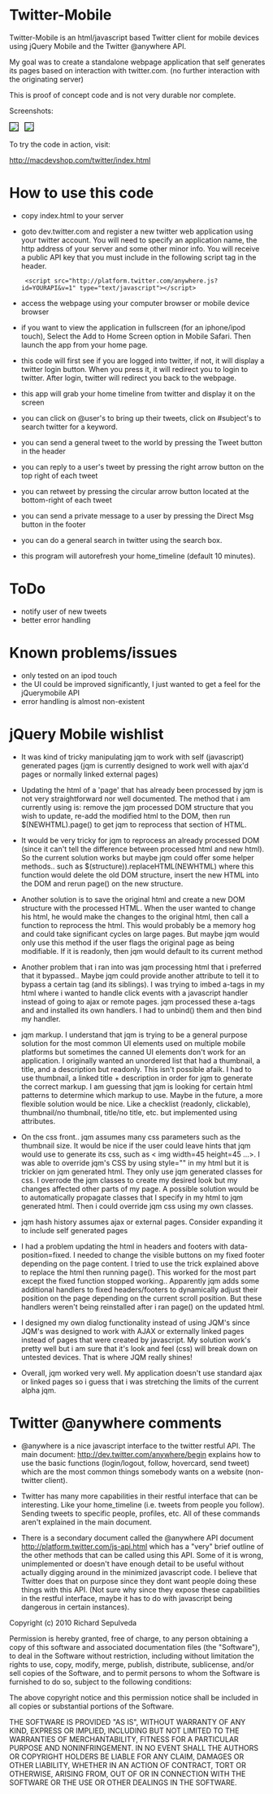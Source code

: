 Twitter-Mobile
==============
Twitter-Mobile is an html/javascript based Twitter client for mobile devices using jQuery Mobile and the Twitter @anywhere API.

My goal was to create a standalone webpage application that self generates its pages based on interaction with twitter.com. (no further interaction with the originating server)

This is proof of concept code and is not very durable nor complete.

Screenshots:

<img style="border: 1px solid black;" src="http://macdevshop.com/images/twitterHome.jpg" />&nbsp;&nbsp;&nbsp;<img style="border: 1px solid black;" src="http://macdevshop.com/images/twitterUser.jpg" /> 

To try the code in action, visit:

<a href="http://macdevshop.com/twitter/index.html">http://macdevshop.com/twitter/index.html</a>
  
How to use this code
==================

- copy index.html to your server
- goto dev.twitter.com and register a new twitter web application using your twitter account.
You will need to specify an application name, the http address of your server and some other minor info. You will receive a public API key that you must include in the following script tag in the header.

       <script src="http://platform.twitter.com/anywhere.js?id=YOURAPI&v=1" type="text/javascript"></script>

- access the webpage using your computer browser or mobile device browser
- if you want to view the application in fullscreen (for an iphone/ipod touch), Select the Add to Home Screen
option in Mobile Safari. Then launch the app from your home page.
- this code will first see if you are logged into twitter, if not, it will display a twitter login
button. When you press it, it will redirect you to login to twitter. After login, twitter will redirect
you back to the webpage.
- this app will grab your home timeline from twitter and display it on the screen
- you can click on @user's to bring up their tweets, click on #subject's to search twitter for a keyword.
- you can send a general tweet to the world by pressing the Tweet button in the header
- you can reply to a user's tweet by pressing the right arrow button on the top right of each tweet
- you can retweet by pressing the circular arrow button located at the bottom-right of each tweet
- you can send a private message to a user by pressing the Direct Msg button in the footer
- you can do a general search in twitter using the search box.
- this program will autorefresh your home_timeline (default 10 minutes).

ToDo
===========
- notify user of new tweets
- better error handling

Known problems/issues
==================
- only tested on an ipod touch
- the UI could be improved significantly, I just wanted to get a feel for the jQuerymobile API
- error handling is almost non-existent

jQuery Mobile wishlist
==================
- It was kind of tricky manipulating jqm to work with self (javascript) generated pages (jqm is currently designed to work well with ajax'd pages or normally linked external pages)

- Updating the html of a 'page' that has already been processed by jqm is not very straightforward nor well documented. The method that i am currently using is: remove the jqm processed DOM structure that you wish to update, re-add the modified html to the DOM, then run $(NEWHTML).page() to get jqm to reprocess that section of HTML.

- It would be very tricky for jqm to reprocess an already processed DOM (since it can't tell the difference between processed html and new html). So the current solution works but maybe jqm could offer some helper methods.. such as $(structure)).replaceHTML(NEWHTML) where this function would delete the old DOM structure, insert the new HTML into the DOM and rerun page() on the new structure.

- Another solution is to save the original html and create a new DOM structure with the processed HTML. When the user wanted to change his html, he would make the changes to the original html, then call a function to reprocess the html. This would probably be a memory hog and could take significant cycles on large pages. But maybe jqm would only use this method if the user flags the original page as being modifiable. 
If it is readonly, then jqm would default to its current method

- Another problem that i ran into was jqm processing html that i preferred that it bypassed.. Maybe jqm could  provide another attribute to tell it to bypass a certain tag (and its siblings). I was trying to imbed a-tags in my html where i wanted to handle click events with a javascript handler instead of going to ajax or remote pages. jqm processed these a-tags and and installed its own handlers. 
I had to unbind() them and then bind my handler.

- jqm markup. I understand that jqm is trying to be a general purpose solution for the most common UI elements used on multiple mobile platforms but sometimes the canned UI elements don't work for an application. 
I originally wanted an unordered list that had a thumbnail, a title, and a description but readonly. This isn't possible afaik.
I had to use thumbnail, a linked title + description in order for jqm to generate the correct markup. I am guessing that jqm is looking for certain html patterns to determine which markup to use.
Maybe in the future, a more flexible solution would be nice. Like a checklist (readonly, clickable), thumbnail/no thumbnail, title/no title, etc. but implemented using attributes.

- On the css front.. jqm assumes many css parameters such as the thumbnail size. It would be nice if the user could leave hints that jqm would use to generate its css, such as < img width=45 height=45 ...>. 
I was able to override jqm's CSS by using style="" in my html but it is trickier on jqm generated html. They only use jqm generated classes for css. I overrode the jqm classes to create my desired look but my changes affected other parts of my page. A possible solution would be to automatically propagate classes that I specify in my html to jqm generated html. Then i could override jqm css using my own classes.

- jqm hash history assumes ajax or external pages. Consider expanding it to include self generated pages

- I had a problem updating the html in headers and footers with data-position=fixed. I needed to change the visible buttons on my fixed footer depending on the page content. I tried to use the trick explained above to replace the html then running page(). 
This worked for the most part except the fixed function stopped working.. Apparently jqm adds some additional handlers to fixed headers/footers to dynamically adjust their position on the page depending on the current scroll position. But these handlers weren't being reinstalled after i ran page() on the updated html.  

- I designed my own dialog functionality instead of using JQM's since JQM's was designed to work with AJAX or externally linked pages instead of pages that were created by javascript. My solution work's pretty well but i am sure that it's look and feel (css) will break down on untested devices. That is where JQM really shines!

- Overall, jqm worked very well. My application doesn't use standard ajax or linked pages so i guess that i was stretching the limits of the current alpha jqm.

Twitter @anywhere comments
====================

- @anywhere is a nice javascript interface to the twitter restful API. The main document: http://dev.twitter.com/anywhere/begin explains how to use the basic functions (login/logout, follow, hovercard, send tweet) which are the most common things somebody wants on a website (non-twitter client).

- Twitter has many more capabilities in their restful interface that can be interesting. Like your home_timeline (i.e. tweets from people you follow). Sending tweets to specific people, profiles, etc. All of these commands aren't explained in the main document. 

- There is a secondary document called the @anywhere API document http://platform.twitter.com/js-api.html which has a "very" brief outline of the other methods that can be called using this API. Some of it is wrong, unimplemented or doesn't have enough detail to be useful without actually digging around in the minimized javascript code. I believe that Twitter does that on purpose since they dont want people doing these things with this API. (Not sure why since they expose these capabilities in the restful interface, maybe it has to do with javascript being dangerous in certain instances).
  
Copyright (c) 2010 Richard Sepulveda 

Permission is hereby granted, free of charge, to any person obtaining
a copy of this software and associated documentation files (the
"Software"), to deal in the Software without restriction, including
without limitation the rights to use, copy, modify, merge, publish,
distribute, sublicense, and/or sell copies of the Software, and to
permit persons to whom the Software is furnished to do so, subject to
the following conditions:

The above copyright notice and this permission notice shall be
included in all copies or substantial portions of the Software.

THE SOFTWARE IS PROVIDED "AS IS", WITHOUT WARRANTY OF ANY KIND,
EXPRESS OR IMPLIED, INCLUDING BUT NOT LIMITED TO THE WARRANTIES OF
MERCHANTABILITY, FITNESS FOR A PARTICULAR PURPOSE AND
NONINFRINGEMENT. IN NO EVENT SHALL THE AUTHORS OR COPYRIGHT HOLDERS BE
LIABLE FOR ANY CLAIM, DAMAGES OR OTHER LIABILITY, WHETHER IN AN ACTION
OF CONTRACT, TORT OR OTHERWISE, ARISING FROM, OUT OF OR IN CONNECTION
WITH THE SOFTWARE OR THE USE OR OTHER DEALINGS IN THE SOFTWARE.
